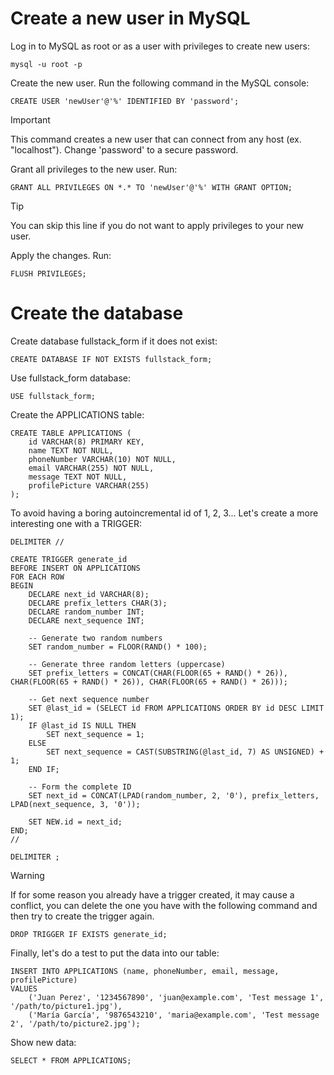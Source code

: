 # Create a new user in MySQL

Log in to MySQL as root or as a user with privileges to create new users:
```
mysql -u root -p
```

Create the new user. Run the following command in the MySQL console:
```
CREATE USER 'newUser'@'%' IDENTIFIED BY 'password';
```
> [!IMPORTANT]
> This command creates a new user that can connect from any host (ex. "localhost"). Change 'password' to a secure password.

Grant all privileges to the new user. Run:
```
GRANT ALL PRIVILEGES ON *.* TO 'newUser'@'%' WITH GRANT OPTION;
```
> [!TIP]
> You can skip this line if you do not want to apply privileges to your new user.

Apply the changes. Run:
```
FLUSH PRIVILEGES;
```

# Create the database

Create database fullstack_form if it does not exist:
```
CREATE DATABASE IF NOT EXISTS fullstack_form;
```

Use fullstack_form database:
```
USE fullstack_form;
```

Create the APPLICATIONS table:
```
CREATE TABLE APPLICATIONS (
    id VARCHAR(8) PRIMARY KEY,
    name TEXT NOT NULL,
    phoneNumber VARCHAR(10) NOT NULL,
    email VARCHAR(255) NOT NULL,
    message TEXT NOT NULL,
    profilePicture VARCHAR(255)
);
```

To avoid having a boring autoincremental id of 1, 2, 3... Let's create a more interesting one with a TRIGGER:
```
DELIMITER //

CREATE TRIGGER generate_id 
BEFORE INSERT ON APPLICATIONS 
FOR EACH ROW
BEGIN
    DECLARE next_id VARCHAR(8);
    DECLARE prefix_letters CHAR(3);
    DECLARE random_number INT;
    DECLARE next_sequence INT;

    -- Generate two random numbers
    SET random_number = FLOOR(RAND() * 100);

    -- Generate three random letters (uppercase)
    SET prefix_letters = CONCAT(CHAR(FLOOR(65 + RAND() * 26)), CHAR(FLOOR(65 + RAND() * 26)), CHAR(FLOOR(65 + RAND() * 26)));

    -- Get next sequence number
    SET @last_id = (SELECT id FROM APPLICATIONS ORDER BY id DESC LIMIT 1);
    IF @last_id IS NULL THEN
        SET next_sequence = 1;
    ELSE
        SET next_sequence = CAST(SUBSTRING(@last_id, 7) AS UNSIGNED) + 1;
    END IF;

    -- Form the complete ID
    SET next_id = CONCAT(LPAD(random_number, 2, '0'), prefix_letters, LPAD(next_sequence, 3, '0'));

    SET NEW.id = next_id;
END;
//

DELIMITER ;
```

> [!WARNING]
> If for some reason you already have a trigger created, it may cause a conflict, you can delete the one you have with the following command and then try to create the trigger again.
```
DROP TRIGGER IF EXISTS generate_id;
```

Finally, let's do a test to put the data into our table:
```
INSERT INTO APPLICATIONS (name, phoneNumber, email, message, profilePicture) 
VALUES 
    ('Juan Perez', '1234567890', 'juan@example.com', 'Test message 1', '/path/to/picture1.jpg'),
    ('María García', '9876543210', 'maria@example.com', 'Test message 2', '/path/to/picture2.jpg');
```

Show new data:
```
SELECT * FROM APPLICATIONS;
```

